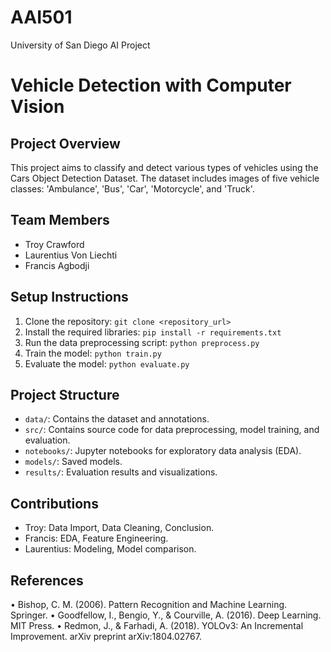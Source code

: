 # AAI501
University of San Diego AI Project
# Vehicle Detection with Computer Vision

## Project Overview
This project aims to classify and detect various types of vehicles using the Cars Object Detection Dataset. The dataset includes images of five vehicle classes: 'Ambulance', 'Bus', 'Car', 'Motorcycle', and 'Truck'.

## Team Members
- Troy Crawford
- Laurentius Von Liechti
- Francis Agbodji

## Setup Instructions
1. Clone the repository: `git clone <repository_url>`
2. Install the required libraries: `pip install -r requirements.txt`
3. Run the data preprocessing script: `python preprocess.py`
4. Train the model: `python train.py`
5. Evaluate the model: `python evaluate.py`

## Project Structure
- `data/`: Contains the dataset and annotations.
- `src/`: Contains source code for data preprocessing, model training, and evaluation.
- `notebooks/`: Jupyter notebooks for exploratory data analysis (EDA).
- `models/`: Saved models.
- `results/`: Evaluation results and visualizations.

## Contributions
- Troy: Data Import, Data Cleaning, Conclusion.
- Francis: EDA, Feature Engineering.
- Laurentius: Modeling, Model comparison.

## References
•  Bishop, C. M. (2006). Pattern Recognition and Machine Learning. Springer.
•  Goodfellow, I., Bengio, Y., & Courville, A. (2016). Deep Learning. MIT Press.
•  Redmon, J., & Farhadi, A. (2018). YOLOv3: An Incremental Improvement. arXiv preprint arXiv:1804.02767.


